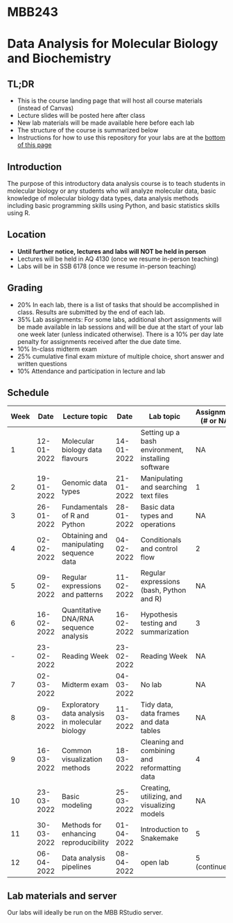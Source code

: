# MBB243 
# Data Analysis for Molecular Biology and Biochemistry

## TL;DR

* This is the course landing page that will host all course materials (instead of Canvas)
* Lecture slides will be posted here after class
* New lab materials will be made available here before each lab
* The structure of the course is summarized below
* Instructions for how to use this repository for your labs are at the [bottom of this page](#Lab-materials-and-server)


## Introduction
The purpose of this introductory data analysis course is to teach students in molecular biology or any students who will analyze molecular data, basic knowledge of molecular biology data types, data analysis methods including basic programming skills using Python, and basic statistics skills using R.

## Location
* **Until further notice, lectures and labs will NOT be held in person**
* Lectures will be held in AQ 4130 (once we resume in-person teaching)
* Labs will be in SSB 6178 (once we resume in-person teaching)

## Grading
* 20% In each lab, there is a list of tasks that should be accomplished in class. Results are submitted by the end of each lab. 
* 35% Lab assignments: For some labs, additional short assignments will be made available in lab sessions and will be due at the start of your lab one week later (unless indicated otherwise). There is a 10% per day late penalty for assignments received after the due date time. 
* 10% In-class midterm exam
* 25% cumulative final exam mixture of multiple choice, short answer and written questions
* 10% Attendance and participation in lecture and lab 

## Schedule

|Week|Date| Lecture topic     | Date| Lab topic | Assignment (# or NA) |
|--|------| ----------- | ------|----------- | ---|
|1|12-01-2022 | Molecular biology data flavours  | 14-01-2022 | Setting up a bash environment, installing software | NA |
|2|19-01-2022 | Genomic data types  | 21-01-2022 | Manipulating and searching text files | 1 |
|3|26-01-2022 | Fundamentals of R and Python | 28-01-2022| Basic data types and operations | NA |
|4|02-02-2022 | Obtaining and manipulating sequence data | 04-02-2022 | Conditionals and control flow | 2 |
|5|09-02-2022 | Regular expressions and patterns | 11-02-2022 | Regular expressions (bash, Python and R) | NA |
|6|16-02-2022 | Quantitative DNA/RNA sequence analysis | 16-02-2022 | Hypothesis testing and summarization | 3 |
|-|23-02-2022 | Reading Week| 23-02-2022| Reading Week | NA |
|7|02-03-2022 | Midterm exam | 04-03-2022 | No lab | NA |
|8|09-03-2022 | Exploratory data analysis in molecular biology | 11-03-2022 | Tidy data, data frames and data tables | NA |
|9|16-03-2022 | Common visualization methods | 18-03-2022 | Cleaning and combining and reformatting data | 4 |
|10|23-03-2022 | Basic modeling | 25-03-2022 | Creating, utilizing, and visualizing models | NA |
|11|30-03-2022 | Methods for enhancing reproducibility | 01-04-2022 | Introduction to Snakemake | 5 |
|12|06-04-2022 | Data analysis pipelines | 08-04-2022 | open lab | 5 (continued) |

## Lab materials and server

Our labs will ideally be run on the MBB RStudio server. 

